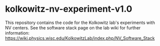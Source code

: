 # kolkowitz-nv-experiment-v1.0 
This repository contains the code for the Kolkowitz lab's experiments with NV centers. See the software stack page on the lab wiki for further information: https://wiki.physics.wisc.edu/KolkowitzLab/index.php/NV_Software_Stack
